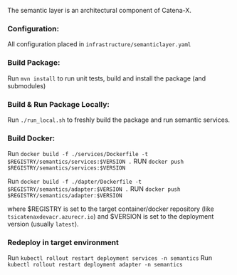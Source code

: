 <!---
Copyright (c) 2021 T-Systems International GmbH (Catena-X Consortium)

See the AUTHORS file(s) distributed with this work for additional
information regarding authorship.

See the LICENSE file(s) distributed with this work for
additional information regarding license terms.
-->

The semantic layer is an architectural component of Catena-X. 

### Configuration:

All configuration placed in `infrastructure/semanticlayer.yaml`

### Build Package:

Run `mvn install` to run unit tests, build and install the package (and submodules)

### Build & Run Package Locally:

Run `./run_local.sh` to freshly build the package and run semantic services.

### Build Docker:

Run `docker build -f ./services/Dockerfile -t $REGISTRY/semantics/services:$VERSION .`
RUN `docker push $REGISTRY/semantics/services:$VERSION`

Run `docker build -f ./dapter/Dockerfile -t $REGISTRY/semantics/adapter:$VERSION .`
RUN `docker push $REGISTRY/semantics/adapter:$VERSION`

where $REGISTRY is set to the target container/docker repository (like `tsicatenaxdevacr.azurecr.io`) and $VERSION is set to the 
deployment version (usually `latest`).

### Redeploy in target environment

Run `kubectl rollout restart deployment services -n semantics`
Run `kubectl rollout restart deployment adapter -n semantics`